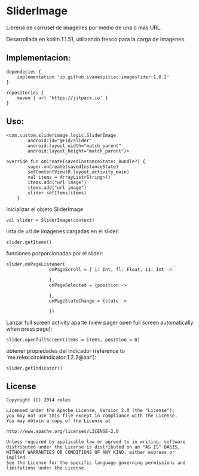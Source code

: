 # SliderImage

Libreria de carrusel de imagenes por medio de una o mas URL.

Desarrollada en kotlin 1.1.51, utilizando fresco para la carga de imagenes.

## Implementacion:

```
dependecies {
    implementation 'io.github.ivanespitiac:imageslider:1.0.2'
}
```
 
```
repositories {
    maven { url 'https://jitpack.io' }
}
```

## Uso:

```
<com.custom.sliderimage.logic.SliderImage
        android:id="@+id/slider"
        android:layout_width="match_parent"
        android:layout_height="match_parent"/>
```             
  
```
override fun onCreate(savedInstanceState: Bundle?) {
        super.onCreate(savedInstanceState)
        setContentView(R.layout.activity_main)
        val items = ArrayList<String>()
        items.add("url image")
        items.add("url image")
        slider.setItems(items)
    }
```

Inicializar el objeto SliderImage

```
val slider = SliderImage(context)
```


lista de url de imagenes cargadas en el slider:

```
slider.getItems()
```

funciones porporcionadas por el slider:

```
slider.onPageListener(
                onPageScroll = { i: Int, fl: Float, i1: Int ->
                    
                },
                onPageSelected = {position ->

                },
                onPageStateChange = {state ->

                })
```

Lanzar full screen activity aparte (view pager open full screen automatically when press page):

```
slider.openfullScreen(items = items, position = 0)
```

obtener propiedades del indicador (reference to 'me.relex:circleindicator:1.2.2@aar'):

```
slider.getIndicator()
```

## License

```
Copyright (C) 2014 relex

Licensed under the Apache License, Version 2.0 (the "License");
you may not use this file except in compliance with the License.
You may obtain a copy of the License at

http://www.apache.org/licenses/LICENSE-2.0

Unless required by applicable law or agreed to in writing, software
distributed under the License is distributed on an "AS IS" BASIS,
WITHOUT WARRANTIES OR CONDITIONS OF ANY KIND, either express or implied.
See the License for the specific language governing permissions and
limitations under the License.
```

